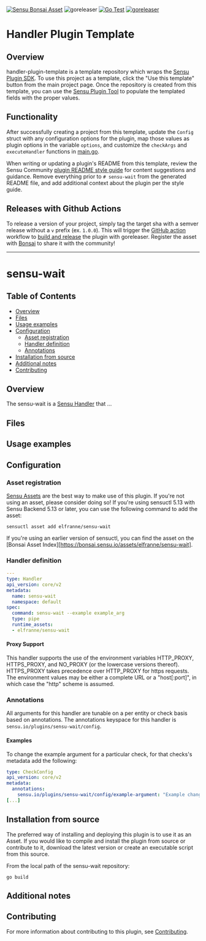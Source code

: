 [![Sensu Bonsai Asset](https://img.shields.io/badge/Bonsai-Download%20Me-brightgreen.svg?colorB=89C967&logo=sensu)](https://bonsai.sensu.io/assets/elfranne/sensu-wait)
![goreleaser](https://github.com/elfranne/sensu-wait/workflows/goreleaser/badge.svg)
[![Go Test](https://github.com/elfranne/sensu-wait/workflows/Go%20Test/badge.svg)](https://github.com/elfranne/sensu-wait/actions?query=workflow%3A%22Go+Test%22)
[![goreleaser](https://github.com/elfranne/sensu-wait/workflows/goreleaser/badge.svg)](https://github.com/elfranne/sensu-wait/actions?query=workflow%3Agoreleaser)

# Handler Plugin Template

## Overview
handler-plugin-template is a template repository which wraps the [Sensu Plugin SDK][2].
To use this project as a template, click the "Use this template" button from the main project page.
Once the repository is created from this template, you can use the [Sensu Plugin Tool][9] to
populate the templated fields with the proper values.

## Functionality

After successfully creating a project from this template, update the `Config` struct with any
configuration options for the plugin, map those values as plugin options in the variable `options`,
and customize the `checkArgs` and `executeHandler` functions in [main.go][7].

When writing or updating a plugin's README from this template, review the Sensu Community
[plugin README style guide][3] for content suggestions and guidance. Remove everything
prior to `# sensu-wait` from the generated README file, and add additional context about the
plugin per the style guide.

## Releases with Github Actions

To release a version of your project, simply tag the target sha with a semver release without a `v`
prefix (ex. `1.0.0`). This will trigger the [GitHub action][5] workflow to [build and release][4]
the plugin with goreleaser. Register the asset with [Bonsai][8] to share it with the community!

***

# sensu-wait

## Table of Contents
- [Overview](#overview)
- [Files](#files)
- [Usage examples](#usage-examples)
- [Configuration](#configuration)
  - [Asset registration](#asset-registration)
  - [Handler definition](#handler-definition)
  - [Annotations](#annotations)
- [Installation from source](#installation-from-source)
- [Additional notes](#additional-notes)
- [Contributing](#contributing)

## Overview

The sensu-wait is a [Sensu Handler][6] that ...

## Files

## Usage examples

## Configuration

### Asset registration

[Sensu Assets][10] are the best way to make use of this plugin. If you're not using an asset, please
consider doing so! If you're using sensuctl 5.13 with Sensu Backend 5.13 or later, you can use the
following command to add the asset:

```
sensuctl asset add elfranne/sensu-wait
```

If you're using an earlier version of sensuctl, you can find the asset on the [Bonsai Asset Index][https://bonsai.sensu.io/assets/elfranne/sensu-wait].

### Handler definition

```yml
---
type: Handler
api_version: core/v2
metadata:
  name: sensu-wait
  namespace: default
spec:
  command: sensu-wait --example example_arg
  type: pipe
  runtime_assets:
  - elfranne/sensu-wait
```

#### Proxy Support

This handler supports the use of the environment variables HTTP_PROXY,
HTTPS_PROXY, and NO_PROXY (or the lowercase versions thereof). HTTPS_PROXY takes
precedence over HTTP_PROXY for https requests.  The environment values may be
either a complete URL or a "host[:port]", in which case the "http" scheme is assumed.

### Annotations

All arguments for this handler are tunable on a per entity or check basis based on annotations.  The
annotations keyspace for this handler is `sensu.io/plugins/sensu-wait/config`.

#### Examples

To change the example argument for a particular check, for that checks's metadata add the following:

```yml
type: CheckConfig
api_version: core/v2
metadata:
  annotations:
    sensu.io/plugins/sensu-wait/config/example-argument: "Example change"
[...]
```

## Installation from source

The preferred way of installing and deploying this plugin is to use it as an Asset. If you would
like to compile and install the plugin from source or contribute to it, download the latest version
or create an executable script from this source.

From the local path of the sensu-wait repository:

```
go build
```

## Additional notes

## Contributing

For more information about contributing to this plugin, see [Contributing][1].

[1]: https://github.com/sensu/sensu-go/blob/master/CONTRIBUTING.md
[2]: https://github.com/sensu/sensu-plugin-sdk
[3]: https://github.com/sensu-plugins/community/blob/master/PLUGIN_STYLEGUIDE.md
[4]: https://github.com/sensu/handler-plugin-template/blob/master/.github/workflows/release.yml
[5]: https://github.com/sensu/handler-plugin-template/actions
[6]: https://docs.sensu.io/sensu-go/latest/reference/handlers/
[7]: https://github.com/sensu/handler-plugin-template/blob/master/main.go
[8]: https://bonsai.sensu.io/
[9]: https://github.com/sensu/sensu-plugin-tool
[10]: https://docs.sensu.io/sensu-go/latest/reference/assets/
